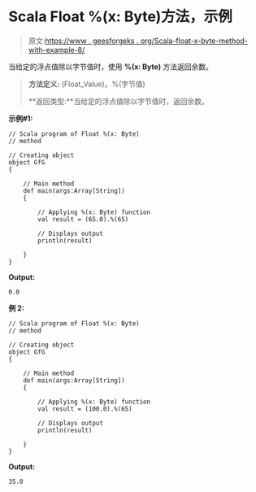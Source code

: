 # Scala Float %(x: Byte)方法，示例

> 原文:[https://www . geesforgeks . org/Scala-float-x-byte-method-with-example-8/](https://www.geeksforgeeks.org/scala-float-x-byte-method-with-example-8/)

当给定的浮点值除以字节值时，使用 **%(x: Byte)** 方法返回余数。

> **方法定义:** (Float_Value)。%(字节值)
> 
> **返回类型:**当给定的浮点值除以字节值时，返回余数。

**示例#1:**

```
// Scala program of Float %(x: Byte)
// method

// Creating object
object GfG
{ 

    // Main method
    def main(args:Array[String])
    {

        // Applying %(x: Byte) function
        val result = (65.0).%(65)

        // Displays output
        println(result)

    }
} 
```

**Output:**

```
0.0

```

**例 2:**

```
// Scala program of Float %(x: Byte)
// method

// Creating object
object GfG
{ 

    // Main method
    def main(args:Array[String])
    {

        // Applying %(x: Byte) function
        val result = (100.0).%(65)

        // Displays output
        println(result)

    }
} 
```

**Output:**

```
35.0

```